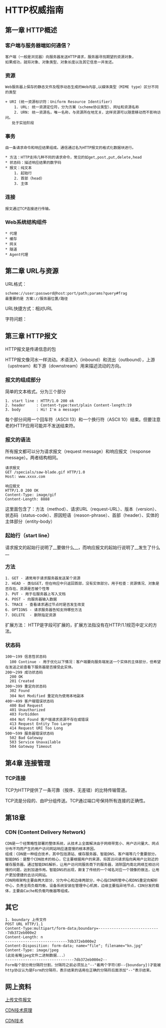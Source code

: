 ﻿
HTTP权威指南
============================

## 第一章 HTTP概述

### 客户端与服务器端如何通信？
    客户端（一般是浏览器）向服务器发送HTTP请求，服务器寻找期望的资源对象，
    如果成功，就将对象、对象类型、对象长度以及其它信息一并发还。

### 资源

    Web服务器上保存的静态文件及程序动态生成的Web内容,以媒体类型（MIME type）区分不同的类型
    
    + URI (统一资源标识符：Uniform Resource Identifier)
        1. URL: 统一资源定位符，分为方案（scheme协议类型）、网址和资源名称
        2. URN: 统一资源名，唯一名称，与资源所在地无关，这样资源可以随意移动而不影响访问。
       处于实验阶段

### 事务

    由一条请求命令和响应结果组成。通信通过名为HTTP报文的格式化数据块进行。

    * 方法：HTTP支持几种不同的请求命令，常见的如get,post,put,delete,head
    * 状态码：描述响应结果的数字码
    * 报文：纯文本
        1. 起始行
        2. 首部（head）
        3. 主体

### 连接
    
    报文通过TCP连接进行传输。

### Web系统结构组件
    * 代理
    * 缓存
    * 网关
    * 隧道
    * Agent代理


## 第二章 URL与资源

URL格式：

    scheme://user:password@host:port/path;params?query#frag
    最重要的是 方案://服务器位置/路径

URL快捷方式：相对URL

字符问题：

## 第三章 HTTP报文

HTTP报文是传递信息的包

HTTP报文像河水一样流动。术语流入（inbound）和流出（outbound），上游（upstream）和下游（downstream）用来描述流动的方向。

### 报文的组成部分

简单的文本格式。分为三个部分

    1. start line : HTTP/1.0 200 ok
    2. header     : Content-type:text/plain Content-length:19   
    3. body       : Hi! I'm a message!

每个部分间用一个回车符（ASCII 13）和一个换行符（ASCII 10）结束。但要注意老的HTTP应用可能并不发送结束符。

### 报文的语法

所有报文都可以分为请求报文（request message）和响应报文（response message）。两者结构相同。
 
    请求报文
    GET /specials/saw-blade.gif HTTP/1.0
    Host: www.xxxx.com

    响应报文
    HTTP/1.0 200 OK
    Content-Type: image/gif
    Content-Length: 8888

这里面包含了：方法（method）、请求URL（request-URL）、版本（version）、状态码（status-code）、原因短语（reason-phrase）、首部（header）、实体的主体部分（entity-body）

### 起始行（start line）

请求报文的起始行说明了__要做什么__，而响应报文的起始行说明了__发生了什么__

### 方法

    1. GET - 通常用于请求服务器发送某个资源
    2. HEAD - 类似GET，但在响应中只返回首部，没有实体部分。用于检查：资源情况、对象是否存在、资源是否被个性等
    3. PUT - 用于在服务器上写入文档
    4. POST - 向服务器输入数据
    5. TRACE - 查看请求通过节点时是否发生改变
    6. OPTIONS - 请求服务器告知支持哪些方法
    7. DELETE  - 删除指定资源

  扩展方法： HTTP是字段可扩展的，扩展方法指没有在HTTP/1.1规范中定义的方法。

### 状态码

    100～199 信息性状态码
      100 Continue - 用于优化以下情况：客户端要向服务端发送一个实体的主体部分，但希望在发送之前查看下服务器是否接受此实体。
    200～299 成功状态码
      200 OK
      201 Created
    300～399 重定向状态码
      302 Found
      304 Not Modified 重定向为使用本地副本
    400～499 客户端错误状态码
      400 Bad Request
      401 Unauthorized
      403 Forbidden
      404 Not Found 客户端请求资源不存在或错误
      413 Request Entity Too Large
      414 Request URI Too Long
    500～599 服务器错误状态码
      502 Bad Gateway
      503 Service Unavailable
      504 Gateway Timeout
    
  
## 第4章 连接管理

### TCP连接

  TCP为HTTP提供了一条可靠（按序、无差错）的比特传输管道。

  TCP流是分段的、由IP分组传送。TCP通过端口号保持所有连接的正确性。
  
## 第18章

### CDN (Content Delivery Network)
    CDN是一个经策略性部署的整体系统，从技术上全面解决由于网络带宽小、用户访问量大、网点分布不均而产生的用户访问网站响应速度慢的根本原因。
    组成：CDN是一种组合技术，其中包括源站、缓存服务器、智能DNS、客户端等几个重要部分。
    智能DNS：是整个CDN技术的核心，它主要根据用户的来源，将其访问请求指向离用户比较近的缓存服务器。通过智能DNS解析，让用户访问同服务商下的服务器，消除国内南北网络互相访问慢的问题，达到加速作用。智能DNS的出现，颠复了传统的一个域名对应一个镜像的做法，让用户更加便捷的去访问网站。
    CDN网络架构主要由两大部分，分为中心和边缘两部分，中心指CDN网管中心和DNS重定向解析中心，负责全局负载均衡，设备系统安装在管理中心机房，边缘主要指异地节点，CDN分发的载体，主要由Cache和负载均衡器等组成。
    

## 其它
    1. boundary 上传文件
    POST URL HTTP/1.1
    Content-Type:multipart/form-data;boundary=----------------------------7db372eb000e2
    Content-Length: n
    ----------------------------7db372eb000e2
    Content-Disposition: form-data; name="file"; filename="kn.jpg"
    Content-Type: image/jpeg
    (此处省略jpeg文件二进制数据...）
    -------------------------------7db372eb000e2--
    Form每个部分用分隔符分割，分隔符之前必须加上"--"着两个字符(即--{boundary})才能被http协议认为是Form的分隔符，表示结束的话用在正确的分隔符后面添加"--"表示结束。

## 网上资料
[上传文件报文](http://www.cnblogs.com/liangbin/articles/2117288.html "上传文件报文")

[CDN技术原理](http://baike.baidu.com/view/10698702.htm "CDN技术原理")

[CDN技术](http://baike.baidu.com/view/3644097.htm "CDN技术")